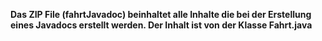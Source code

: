 **Das ZIP File (fahrtJavadoc) beinhaltet alle Inhalte die bei der Erstellung eines Javadocs erstellt werden. Der Inhalt ist von der Klasse Fahrt.java**
